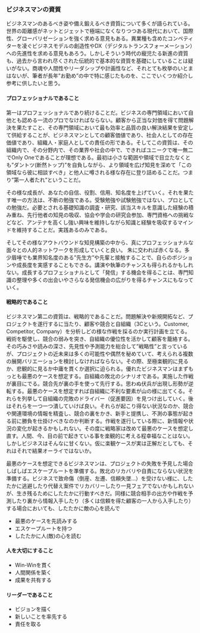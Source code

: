### ビジネスマンの資質

ビジネスマンのあるべき姿や備え鍛えるべき資質について多くが語られている。世界の距離感がネットとジェットで極端になくなりつつある現代において、国際性、グローバリゼーションを強く求める意見もある。異業種も含めたコンペティターを凌ぐビジネスモデルの創造性やDX（デジタルトランスフォーメーション）への先進性を求める意見もあろう。しかしそういう時代の寵児たる新進の資質も、過去から言われ尽くされた伝統的で基本的な資質を基礎にしていることは疑いがない。商魂や人間性やリーダシップや計画性など、それとても枚挙のいとまはないが、筆者が長年”お勤め”の中で特に感じたものを、ここでいくつか紹介し参考に供したいと思う。  

#### プロフェッショナルであること  

第一はプロフェッショナルであり続けることだ。ビジネスの専門領域において自他とも認める一流のプロでなければならない。顧客から正当な対価を得て問題解決を果たすこと、その専門領域において最も効率と品質の良い解決結果を安定して供給することが、ビジネスマンとしての顧客価値であり、社会人としての存在価値であり、組織人・家庭人としての責任の形である。そしてこの資質は、その組織内で、その分野内で、その業界や社会の中で、できればユニークで唯一無二でOnly Oneであることが理想である。最初は小さな範囲や領域で目立たなくとも”ダントツ(断然トップ)”を自負しながら、より領域を広げ知見を深めて「この領域なら彼に相談すべき」と他人に噂される様な存在に登り詰めることだ。つまり”第一人者たれ”ということだ。  

その様な成長が、あなたの自信、役割、信用、知名度を上げていく。それを果たす唯一の方法は、不断の勉強である。受験勉強や試験勉強ではない、プロとしての勉強だ。必要とされる基礎知識の調査・研究、該当スキルを意識した経験の積み重ね、先行他者の知見の吸収、協会や学会の研究会参加、専門資格への挑戦などなど、アンテナを高くし強い興味を維持しながら知識と経験を吸収するマインドを維持することだ。実践あるのみである。  

そしてその様なアウトバウンドな知見構築の中から、真にプロフェッショナルな面々との人的ネットワークを形成していくと良い。 朱に交われば赤くなる。多少眉唾でも業界知名度のある”先生方”や先輩と接触することで、自らのポジションや成長度を実感することもできる。講演や執筆のチャンスも得られるかもしれない。成長するプロフェショナルとして「発信」する機会を得ることは、専門知識の整理や多くの出会いやさらなる発信機会の広がりを得るチャンスにもなっていく。  

#### 戦略的であること

ビジネスマン第二の資質は、戦略的であることだ。問題解決や新規開拓など、プロジェクトを遂行するに当たり、顧客や競合と自組織（3Cという。Customer, Competitor, Company）を分析しどの様な作戦を採るのか実行計画を立てる。戦術を駆使し、競合の弱みを突き、自組織の優位性を活かして顧客を籠絡する。その巧みさや読みの深さ、先見性や予測能力を総合して”戦略性”と言っているが、プロジェクトの近未来は多くの可能性や偶然を秘めていて、考えられる複数の展開バリエーションを検討しなければならない。その際、至極楽観的に見るか、悲観的に見るか中庸を貫くか選択に迫られる。優れたビジネスマンはまずもっとも最悪のケースを想定する。自組織の敗北のシナリオである。実施した作戦が裏目にでる。競合先が裏の手を使って先行する。思わぬ伏兵が出現し形勢が逆転する。最悪のケースを想定すれば自組織に不利な要素が山の様に出てくる。それらを列挙して自組織の完敗のドライバー（促進要因）を見つけ出していく。後はそれらを一つ一つ潰していけば良い。それらが起こり得ない状況なのか、競合や関連環境の情報を精査し、競合の裏をかき、新手と提携し、不測の事態が起きる前に勝負を仕掛けべきなのか判断する。作戦を遂行している際に、新情報や状況の変化が起きるかもしれない。その度に戦略家は改めて最悪のケースを想定し直す。人間、今、目の前で起きている事を楽観的に考える程幸福なことはない。しかしビジネスはそんなに甘くない。仮に楽観ケースが実は正解だとしても、それはそれで結果オーライではないか。  

最悪のケースを想定できるビジネスマンは、プロジェクトの失敗を予見した場合しばしばエスケープルートを準備する。敗北のリカバリや自責にならない状況を準備する。ビジネスで致命傷（倒産、左遷、信頼失墜…）を受けない様に、したたかに逃避したり代替え案件でリカバリーしたり一見フェアでないかもしれないが、生き残るためにしたたかに行動すべきだ。同様に競合相手の出方や作戦を予測したり裏から情報入手したり（多くは信頼を得た顧客の一人から入手したり）する場合においても、したたかに敵の心を読んで



- 最悪のケースを先読みする  
- エスケープルートを持つ  
- したたかに人(敵)の心を読む  

#### 人を大切にすること

- Win-Winを貫く  
- 人間関係を築く  
- 成果を共有する  

#### リーダーであること

- ビジョンを描く  
- 新しいことを率先する  
- 責任を取る  
